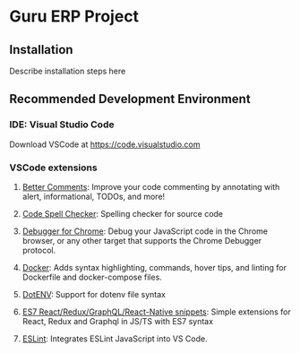 # Guru ERP Project

## Installation

Describe installation steps here

## Recommended Development Environment

### IDE: Visual Studio Code

Download VSCode at <https://code.visualstudio.com>

### VSCode extensions

1. [Better Comments](https://marketplace.visualstudio.com/items?itemName=aaron-bond.better-comments): Improve your code commenting by annotating with alert, informational, TODOs, and more!

2. [Code Spell Checker](https://marketplace.visualstudio.com/items?itemName=streetsidesoftware.code-spell-checker): Spelling checker for source code

3. [Debugger for Chrome](https://marketplace.visualstudio.com/items?itemName=msjsdiag.debugger-for-chrome): Debug your JavaScript code in the Chrome browser, or any other target that supports the Chrome Debugger protocol.

4. [Docker](https://marketplace.visualstudio.com/items?itemName=PeterJausovec.vscode-docker): Adds syntax highlighting, commands, hover tips, and linting for Dockerfile and docker-compose files.

5. [DotENV](https://marketplace.visualstudio.com/items?itemName=mikestead.dotenv): Support for dotenv file syntax

6. [ES7 React/Redux/GraphQL/React-Native snippets](https://marketplace.visualstudio.com/items?itemName=dsznajder.es7-react-js-snippets): Simple extensions for React, Redux and Graphql in JS/TS with ES7 syntax

7. [ESLint](https://marketplace.visualstudio.com/items?itemName=dbaeumer.vscode-eslint): Integrates ESLint JavaScript into VS Code.

<!-- TODO: Update more extensions -->
